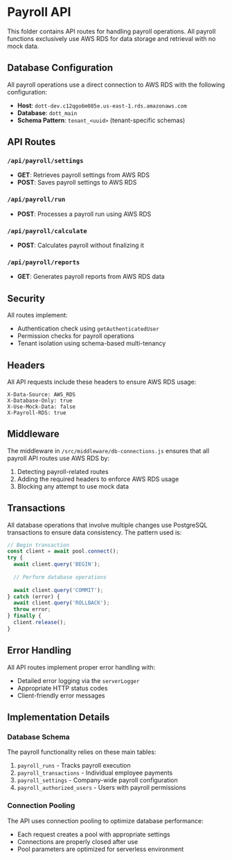 # Payroll API

This folder contains API routes for handling payroll operations. All payroll functions exclusively use AWS RDS for data storage and retrieval with no mock data.

## Database Configuration

All payroll operations use a direct connection to AWS RDS with the following configuration:

- **Host**: `dott-dev.c12qgo6m085e.us-east-1.rds.amazonaws.com`
- **Database**: `dott_main`
- **Schema Pattern**: `tenant_<uuid>` (tenant-specific schemas)

## API Routes

### `/api/payroll/settings`

- **GET**: Retrieves payroll settings from AWS RDS
- **POST**: Saves payroll settings to AWS RDS

### `/api/payroll/run`

- **POST**: Processes a payroll run using AWS RDS

### `/api/payroll/calculate`

- **POST**: Calculates payroll without finalizing it

### `/api/payroll/reports`

- **GET**: Generates payroll reports from AWS RDS data

## Security

All routes implement:

- Authentication check using `getAuthenticatedUser`
- Permission checks for payroll operations
- Tenant isolation using schema-based multi-tenancy

## Headers

All API requests include these headers to ensure AWS RDS usage:

```
X-Data-Source: AWS_RDS
X-Database-Only: true
X-Use-Mock-Data: false
X-Payroll-RDS: true
```

## Middleware

The middleware in `/src/middleware/db-connections.js` ensures that all payroll API routes use AWS RDS by:

1. Detecting payroll-related routes
2. Adding the required headers to enforce AWS RDS usage
3. Blocking any attempt to use mock data

## Transactions

All database operations that involve multiple changes use PostgreSQL transactions to ensure data consistency. The pattern used is:

```javascript
// Begin transaction
const client = await pool.connect();
try {
  await client.query('BEGIN');
  
  // Perform database operations
  
  await client.query('COMMIT');
} catch (error) {
  await client.query('ROLLBACK');
  throw error;
} finally {
  client.release();
}
```

## Error Handling

All API routes implement proper error handling with:

- Detailed error logging via the `serverLogger`
- Appropriate HTTP status codes
- Client-friendly error messages

## Implementation Details

### Database Schema

The payroll functionality relies on these main tables:

1. `payroll_runs` - Tracks payroll execution
2. `payroll_transactions` - Individual employee payments
3. `payroll_settings` - Company-wide payroll configuration
4. `payroll_authorized_users` - Users with payroll permissions

### Connection Pooling

The API uses connection pooling to optimize database performance:

- Each request creates a pool with appropriate settings
- Connections are properly closed after use
- Pool parameters are optimized for serverless environment 